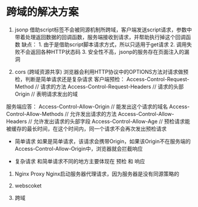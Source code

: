 <!-- 浏览器的同源策略   -->

# 跨域的解决方案
1. jsonp
  借助script标签不会被同源机制所跨域，客户端发送script请求，参数中带着处理返回数据的回调函数，服务端接收到请求，并帮助执行掉这个回调函数
  缺点： 1.  由于是借助script脚本请求方式，所以只适用于get请求
         2. 调用失败不会返回各种HTTP状态码
         3. 安全性不高，jsonp的服务存在页面注入的漏洞

2. cors (跨域资源共享)
浏览器会利用HTTP协议中的OPTIONS方法对请求做预检，判断是简单请求还是复杂请求
客户端预检：
Access-Control-Request-Method  // 请求的方法
Access-Control-Request-Headers // 请求的头部
Origin // 表明请求发出的域

服务端应答：
Access-Control-Allow-Origin // 能发出这个请求的域名
Access-Control-Allow-Methods // 允许发出请求的方法
Access-Control-Allow-Headers // 允许发出请求的头部字段
Access-Control-Allow-Age // 预检请求能被缓存的最长时间，在这个时间内，同一个请求不会再次发出预检请求

- 简单请求
  如果是简单请求，该请求会携带Origin，如果该Origin不在服务端的Access-Control-Allow-Origin中，浏览器就会拦截响应

- 复杂请求
  和简单请求不同的地方主要体现在 预检 和 响应

1. Nginx Proxy
  Nginx启动服务器代理请求，因为服务器是没有同源策略的

4. webscoket
5. 跨域